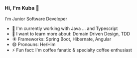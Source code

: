 ### Hi, I'm Kuba 👋

I'm Junior Software Developer 

- 🚀 I'm currently working with Java ... and Typescript
- 🔭 I want to learn more about: Domain Driven Design, TDD
- ☀️ Frameworks: Spring Boot, Hibernate, Angular
- 😄 Pronouns: He/Him
- ⚡ Fun fact: I'm coffee fanatic & specialty coffee enthusiast





<!--
**kubaczechowski/kubaczechowski** is a ✨ _special_ ✨ repository because its `README.md` (this file) appears on your GitHub profile.

Here are some ideas to get you started:

- 🔭 I’m currently working on ...
- 🌱 I’m currently learning ...
- 👯 I’m looking to collaborate on ...
- 🤔 I’m looking for help with ...
- 💬 Ask me about ...
- 📫 How to reach me: ...
- 😄 Pronouns: ...
- ⚡ Fun fact: ...
-->
